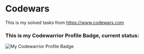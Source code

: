# Codewars

This is my solved tasks from https://www.codewars.com

###  

### This is my Codewarrior Profile Badge, current status:

![My Codewarrior Profile Badge](https://www.codewars.com/users/vlads1976/badges/large)